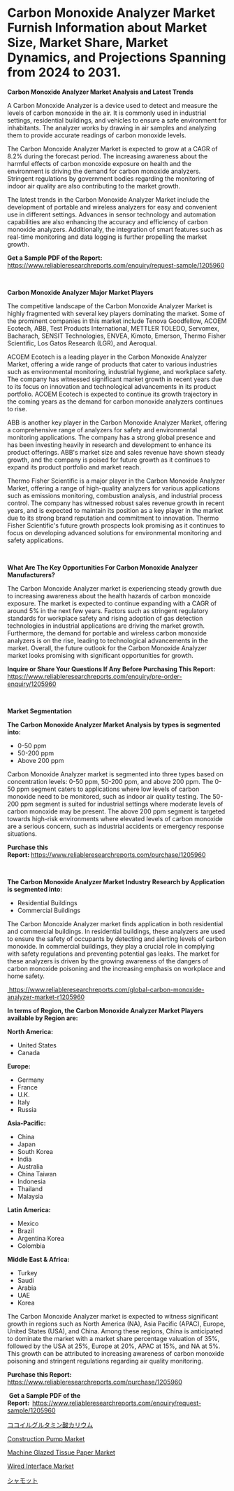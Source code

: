 <p><h1>Carbon Monoxide Analyzer Market Furnish Information about Market Size, Market Share, Market Dynamics, and Projections Spanning from 2024 to 2031.</h1></p><p><strong>Carbon Monoxide Analyzer Market Analysis and Latest Trends</strong></p>
<p><p>A Carbon Monoxide Analyzer is a device used to detect and measure the levels of carbon monoxide in the air. It is commonly used in industrial settings, residential buildings, and vehicles to ensure a safe environment for inhabitants. The analyzer works by drawing in air samples and analyzing them to provide accurate readings of carbon monoxide levels.</p><p>The Carbon Monoxide Analyzer Market is expected to grow at a CAGR of 8.2% during the forecast period. The increasing awareness about the harmful effects of carbon monoxide exposure on health and the environment is driving the demand for carbon monoxide analyzers. Stringent regulations by government bodies regarding the monitoring of indoor air quality are also contributing to the market growth.</p><p>The latest trends in the Carbon Monoxide Analyzer Market include the development of portable and wireless analyzers for easy and convenient use in different settings. Advances in sensor technology and automation capabilities are also enhancing the accuracy and efficiency of carbon monoxide analyzers. Additionally, the integration of smart features such as real-time monitoring and data logging is further propelling the market growth.</p></p>
<p><strong>Get a Sample PDF of the Report:&nbsp;</strong> <a href="https://www.reliableresearchreports.com/enquiry/request-sample/1205960">https://www.reliableresearchreports.com/enquiry/request-sample/1205960</a></p>
<p>&nbsp;</p>
<p><strong>Carbon Monoxide Analyzer Major Market Players</strong></p>
<p><p>The competitive landscape of the Carbon Monoxide Analyzer Market is highly fragmented with several key players dominating the market. Some of the prominent companies in this market include Tenova Goodfellow, ACOEM Ecotech, ABB, Test Products International, METTLER TOLEDO, Servomex, Bacharach, SENSIT Technologies, ENVEA, Kimoto, Emerson, Thermo Fisher Scientific, Los Gatos Research (LGR), and Aeroqual.</p><p>ACOEM Ecotech is a leading player in the Carbon Monoxide Analyzer Market, offering a wide range of products that cater to various industries such as environmental monitoring, industrial hygiene, and workplace safety. The company has witnessed significant market growth in recent years due to its focus on innovation and technological advancements in its product portfolio. ACOEM Ecotech is expected to continue its growth trajectory in the coming years as the demand for carbon monoxide analyzers continues to rise.</p><p>ABB is another key player in the Carbon Monoxide Analyzer Market, offering a comprehensive range of analyzers for safety and environmental monitoring applications. The company has a strong global presence and has been investing heavily in research and development to enhance its product offerings. ABB's market size and sales revenue have shown steady growth, and the company is poised for future growth as it continues to expand its product portfolio and market reach.</p><p>Thermo Fisher Scientific is a major player in the Carbon Monoxide Analyzer Market, offering a range of high-quality analyzers for various applications such as emissions monitoring, combustion analysis, and industrial process control. The company has witnessed robust sales revenue growth in recent years, and is expected to maintain its position as a key player in the market due to its strong brand reputation and commitment to innovation. Thermo Fisher Scientific's future growth prospects look promising as it continues to focus on developing advanced solutions for environmental monitoring and safety applications.</p></p>
<p>&nbsp;</p>
<p><strong>What Are The Key Opportunities For Carbon Monoxide Analyzer Manufacturers?</strong></p>
<p><p>The Carbon Monoxide Analyzer market is experiencing steady growth due to increasing awareness about the health hazards of carbon monoxide exposure. The market is expected to continue expanding with a CAGR of around 5% in the next few years. Factors such as stringent regulatory standards for workplace safety and rising adoption of gas detection technologies in industrial applications are driving the market growth. Furthermore, the demand for portable and wireless carbon monoxide analyzers is on the rise, leading to technological advancements in the market. Overall, the future outlook for the Carbon Monoxide Analyzer market looks promising with significant opportunities for growth.</p></p>
<p><strong>Inquire or Share Your Questions If Any Before Purchasing This Report:</strong> <a href="https://www.reliableresearchreports.com/enquiry/pre-order-enquiry/1205960">https://www.reliableresearchreports.com/enquiry/pre-order-enquiry/1205960</a></p>
<p>&nbsp;</p>
<p><strong>Market Segmentation</strong></p>
<p><strong>The Carbon Monoxide Analyzer Market Analysis by types is segmented into:</strong></p>
<p><ul><li>0-50 ppm</li><li>50-200 ppm</li><li>Above 200 ppm</li></ul></p>
<p><p>Carbon Monoxide Analyzer market is segmented into three types based on concentration levels: 0-50 ppm, 50-200 ppm, and above 200 ppm. The 0-50 ppm segment caters to applications where low levels of carbon monoxide need to be monitored, such as indoor air quality testing. The 50-200 ppm segment is suited for industrial settings where moderate levels of carbon monoxide may be present. The above 200 ppm segment is targeted towards high-risk environments where elevated levels of carbon monoxide are a serious concern, such as industrial accidents or emergency response situations.</p></p>
<p><strong>Purchase this Report:&nbsp;</strong><a href="https://www.reliableresearchreports.com/purchase/1205960">https://www.reliableresearchreports.com/purchase/1205960</a></p>
<p>&nbsp;</p>
<p><strong>The Carbon Monoxide Analyzer Market Industry Research by Application is segmented into:</strong></p>
<p><ul><li>Residential Buildings</li><li>Commercial Buildings</li></ul></p>
<p><p>The Carbon Monoxide Analyzer market finds application in both residential and commercial buildings. In residential buildings, these analyzers are used to ensure the safety of occupants by detecting and alerting levels of carbon monoxide. In commercial buildings, they play a crucial role in complying with safety regulations and preventing potential gas leaks. The market for these analyzers is driven by the growing awareness of the dangers of carbon monoxide poisoning and the increasing emphasis on workplace and home safety.</p></p>
<p><a href="https://www.reliableresearchreports.com/global-carbon-monoxide-analyzer-market-r1205960">&nbsp;https://www.reliableresearchreports.com/global-carbon-monoxide-analyzer-market-r1205960</a></p>
<p><strong>In terms of Region, the Carbon Monoxide Analyzer Market Players available by Region are:</strong></p>
<p>
    <p> <strong> North America: </strong>
        <ul>
            <li>United States</li>
            <li>Canada</li>
        </ul>
        </p> 
    <p> <strong> Europe: </strong>
        <ul>
            <li>Germany</li>
            <li>France</li>
            <li>U.K.</li>
            <li>Italy</li>
            <li>Russia</li>
        </ul>
        </p> 
    <p> <strong> Asia-Pacific: </strong>
        <ul>
            <li>China</li>
            <li>Japan</li>
            <li>South Korea</li>
            <li>India</li>
            <li>Australia</li>
            <li>China Taiwan</li>
            <li>Indonesia</li>
            <li>Thailand</li>
            <li>Malaysia</li>
        </ul>
        </p> 
    <p> <strong> Latin America: </strong>
        <ul>
            <li>Mexico</li>
            <li>Brazil</li>
            <li>Argentina Korea</li>
            <li>Colombia</li>
        </ul>
        </p> 
    <p> <strong> Middle East & Africa: </strong>
        <ul>
            <li>Turkey</li>
            <li>Saudi</li>
            <li>Arabia</li>
            <li>UAE</li>
            <li>Korea</li>
        </ul>
    </p>
    </p>
<p><p>The Carbon Monoxide Analyzer market is expected to witness significant growth in regions such as North America (NA), Asia Pacific (APAC), Europe, United States (USA), and China. Among these regions, China is anticipated to dominate the market with a market share percentage valuation of 35%, followed by the USA at 25%, Europe at 20%, APAC at 15%, and NA at 5%. This growth can be attributed to increasing awareness of carbon monoxide poisoning and stringent regulations regarding air quality monitoring.</p></p>
<p><strong>Purchase this Report: </strong><a href="https://www.reliableresearchreports.com/purchase/1205960">https://www.reliableresearchreports.com/purchase/1205960</a></p>
<p>&nbsp;<strong>Get a Sample PDF of the Report:&nbsp;&nbsp;</strong><a href="https://www.reliableresearchreports.com/enquiry/request-sample/1205960">https://www.reliableresearchreports.com/enquiry/request-sample/1205960</a></p>
<p><strong></strong></p>
<p><p><a href="https://github.com/bucuel854722/Market-Research-Report-List-1/blob/main/872920531327.md">ココイルグルタミン酸カリウム</a></p><p><a href="https://github.com/cecuraprangm/Market-Research-Report-List-2/blob/main/construction-pump-market.md">Construction Pump Market</a></p><p><a href="https://issuu.com/reportprime-2/docs/machine-glazed-tissue-paper-market-size-2030.pptx">Machine Glazed Tissue Paper Market</a></p><p><a href="https://www.linkedin.com/pulse/wired-interfacenbspmarket-focuses-market-share-size-projected-eec4f?trackingId=83AM0Juy5Q9E6%2FCLtY9WaA%3D%3D">Wired Interface Market</a></p><p><a href="https://github.com/xemfu2379520/Market-Research-Report-List-1/blob/main/930868631326.md">シャモット</a></p></p>